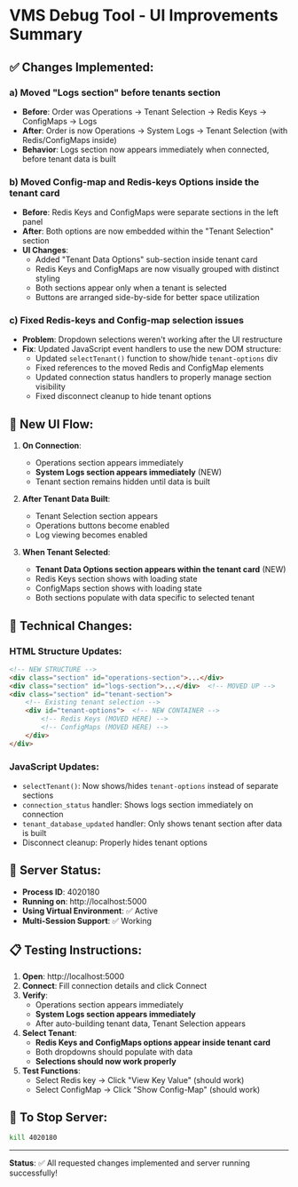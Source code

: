 # VMS Debug Tool - UI Improvements Summary

## ✅ Changes Implemented:

### a) **Moved "Logs section" before tenants section**
- **Before**: Order was Operations → Tenant Selection → Redis Keys → ConfigMaps → Logs
- **After**: Order is now Operations → System Logs → Tenant Selection (with Redis/ConfigMaps inside)
- **Behavior**: Logs section now appears immediately when connected, before tenant data is built

### b) **Moved Config-map and Redis-keys Options inside the tenant card**
- **Before**: Redis Keys and ConfigMaps were separate sections in the left panel
- **After**: Both options are now embedded within the "Tenant Selection" section
- **UI Changes**:
  - Added "Tenant Data Options" sub-section inside tenant card
  - Redis Keys and ConfigMaps are now visually grouped with distinct styling
  - Both sections appear only when a tenant is selected
  - Buttons are arranged side-by-side for better space utilization

### c) **Fixed Redis-keys and Config-map selection issues**
- **Problem**: Dropdown selections weren't working after the UI restructure
- **Fix**: Updated JavaScript event handlers to use the new DOM structure:
  - Updated `selectTenant()` function to show/hide `tenant-options` div
  - Fixed references to the moved Redis and ConfigMap elements
  - Updated connection status handlers to properly manage section visibility
  - Fixed disconnect cleanup to hide tenant options

## 🎯 **New UI Flow:**

1. **On Connection**: 
   - Operations section appears immediately
   - **System Logs section appears immediately** (NEW)
   - Tenant section remains hidden until data is built

2. **After Tenant Data Built**:
   - Tenant Selection section appears
   - Operations buttons become enabled
   - Log viewing becomes enabled

3. **When Tenant Selected**:
   - **Tenant Data Options section appears within the tenant card** (NEW)
   - Redis Keys section shows with loading state
   - ConfigMaps section shows with loading state
   - Both sections populate with data specific to selected tenant

## 🔧 **Technical Changes:**

### HTML Structure Updates:
```html
<!-- NEW STRUCTURE -->
<div class="section" id="operations-section">...</div>
<div class="section" id="logs-section">...</div>  <!-- MOVED UP -->
<div class="section" id="tenant-section">
    <!-- Existing tenant selection -->
    <div id="tenant-options">  <!-- NEW CONTAINER -->
        <!-- Redis Keys (MOVED HERE) -->
        <!-- ConfigMaps (MOVED HERE) -->
    </div>
</div>
```

### JavaScript Updates:
- `selectTenant()`: Now shows/hides `tenant-options` instead of separate sections
- `connection_status` handler: Shows logs section immediately on connection
- `tenant_database_updated` handler: Only shows tenant section after data is built
- Disconnect cleanup: Properly hides tenant options

## 🚀 **Server Status:**
- **Process ID**: 4020180
- **Running on**: http://localhost:5000
- **Using Virtual Environment**: ✅ Active
- **Multi-Session Support**: ✅ Working

## 📋 **Testing Instructions:**

1. **Open**: http://localhost:5000
2. **Connect**: Fill connection details and click Connect
3. **Verify**: 
   - Operations section appears immediately
   - **System Logs section appears immediately**
   - After auto-building tenant data, Tenant Selection appears
4. **Select Tenant**: 
   - **Redis Keys and ConfigMaps options appear inside tenant card**
   - Both dropdowns should populate with data
   - **Selections should now work properly**
5. **Test Functions**:
   - Select Redis key → Click "View Key Value" (should work)
   - Select ConfigMap → Click "Show Config-Map" (should work)

## 🛑 **To Stop Server:**
```bash
kill 4020180
```

---
**Status**: ✅ All requested changes implemented and server running successfully!